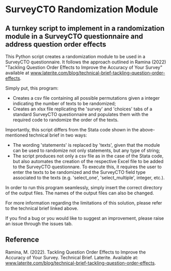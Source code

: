 # SurveyCTO Randomization Module

## A turnkey script to implement in a randomization module in a SurveyCTO questionnaire and address question order effects

This Python script creates a randomization module to be used in a SurveyCTO questionnaire. It follows the approach outlined in Ramina (2022) "Tackling Question Order Effects to Improve the Accuracy of Your Survey" available at www.laterite.com/blog/technical-brief-tackling-question-order-effects.

Simply put, this program:
* Creates a csv file containing all possible permutations given a integer indicating the number of texts to be randomized;
* Creates an xlsx file replicating the 'survey' and 'choices' tabs of a standard SurveyCTO questionnaire and populates them with the required code to randomize the order of the texts.

Importantly, this script differs from the Stata code shown in the above-mentioned technical brief in two ways:
* The wording 'statements' is replaced by 'texts', given that the module can be used to randomize not only statements, but any type of string;
* The script produces not only a csv file as in the case of the Stata code, but also automates the creation of the respective Excel file to be added to the SurveyCTO questionnare. To execute this, it requires the user to enter the texts to be randomized and the SurveyCTO field type associated to the texts (e.g. 'select_one', 'select_multiple', integer, etc.).

In order to run this program seamlessly, simply insert the correct directory of the output files. The names of the output files can also be changed.

For more information regarding the limitations of this solution, please refer to the technical brief linked above.

If you find a bug or you would like to suggest an improvement, please raise an issue through the issues tab.

## Reference

Ramina, M. (2022). Tackling Question Order Effects to Improve the Accuracy of Your Survey. Technical Brief. Laterite. Available at: www.laterite.com/blog/technical-brief-tackling-question-order-effects.